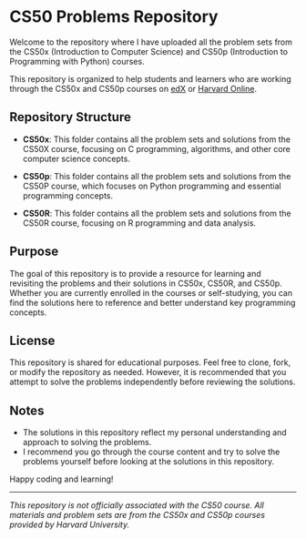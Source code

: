 # CS50 Problems Repository

Welcome to the repository where I have uploaded all the problem sets from the CS50x (Introduction to Computer Science) and CS50p (Introduction to Programming with Python) courses.

This repository is organized to help students and learners who are working through the CS50x and CS50p courses on [edX](https://www.edx.org/course/cs50s-introduction-to-computer-science) or [Harvard Online](https://pll.harvard.edu/course/cs50-introduction-computer-science).

## Repository Structure

- **CS50x**: This folder contains all the problem sets and solutions from the CS50X course, focusing on C programming, algorithms, and other core computer science concepts.
  
- **CS50p**: This folder contains all the problem sets and solutions from the CS50P course, which focuses on Python programming and essential programming concepts.

- **CS50R**: This folder contains all the problem sets and solutions from the CS50R course, focusing on R programming and data analysis.

## Purpose

The goal of this repository is to provide a resource for learning and revisiting the problems and their solutions in CS50x, CS50R, and CS50p. Whether you are currently enrolled in the courses or self-studying, you can find the solutions here to reference and better understand key programming concepts.

## License

This repository is shared for educational purposes. Feel free to clone, fork, or modify the repository as needed. However, it is recommended that you attempt to solve the problems independently before reviewing the solutions.

## Notes

- The solutions in this repository reflect my personal understanding and approach to solving the problems.
- I recommend you go through the course content and try to solve the problems yourself before looking at the solutions in this repository.

Happy coding and learning!

---

*This repository is not officially associated with the CS50 course. All materials and problem sets are from the CS50x and CS50p courses provided by Harvard University.*
